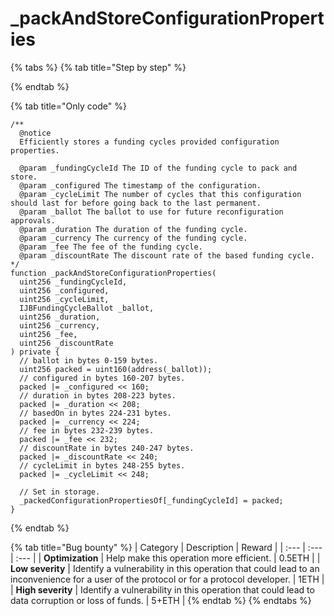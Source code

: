 # \_packAndStoreConfigurationProperties

{% tabs %}
{% tab title="Step by step" %}

{% endtab %}

{% tab title="Only code" %}
```solidity
/**
  @notice 
  Efficiently stores a funding cycles provided configuration properties.

  @param _fundingCycleId The ID of the funding cycle to pack and store.
  @param _configured The timestamp of the configuration.
  @param _cycleLimit The number of cycles that this configuration should last for before going back to the last permanent.
  @param _ballot The ballot to use for future reconfiguration approvals. 
  @param _duration The duration of the funding cycle.
  @param _currency The currency of the funding cycle.
  @param _fee The fee of the funding cycle.
  @param _discountRate The discount rate of the based funding cycle.
*/
function _packAndStoreConfigurationProperties(
  uint256 _fundingCycleId,
  uint256 _configured,
  uint256 _cycleLimit,
  IJBFundingCycleBallot _ballot,
  uint256 _duration,
  uint256 _currency,
  uint256 _fee,
  uint256 _discountRate
) private {
  // ballot in bytes 0-159 bytes.
  uint256 packed = uint160(address(_ballot));
  // configured in bytes 160-207 bytes.
  packed |= _configured << 160;
  // duration in bytes 208-223 bytes.
  packed |= _duration << 208;
  // basedOn in bytes 224-231 bytes.
  packed |= _currency << 224;
  // fee in bytes 232-239 bytes.
  packed |= _fee << 232;
  // discountRate in bytes 240-247 bytes.
  packed |= _discountRate << 240;
  // cycleLimit in bytes 248-255 bytes.
  packed |= _cycleLimit << 248;

  // Set in storage.
  _packedConfigurationPropertiesOf[_fundingCycleId] = packed;
}
```
{% endtab %}

{% tab title="Bug bounty" %}
| Category | Description | Reward |
| :--- | :--- | :--- |
| **Optimization** | Help make this operation more efficient. | 0.5ETH |
| **Low severity** | Identify a vulnerability in this operation that could lead to an inconvenience for a user of the protocol or for a protocol developer. | 1ETH |
| **High severity** | Identify a vulnerability in this operation that could lead to data corruption or loss of funds. | 5+ETH |
{% endtab %}
{% endtabs %}

